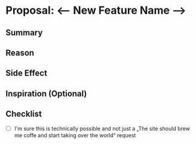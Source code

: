 # Proposal: <-- New Feature Name -->

## Summary

<!-- Summarize the requested new feature -->

## Reason

<!-- Reason behind introducing the requested new feature -->

## Side Effect

<!-- What will be affected by this change (in)directly -->

## Inspiration (Optional)

<!-- Provide, if possible, either a link to something similiar you requested, e.g. a image, or a site that employs the requested feature -->

## Checklist

- [ ] I'm sure this is technically possible and not just a „The site should brew me coffe and start taking over the world“ request
